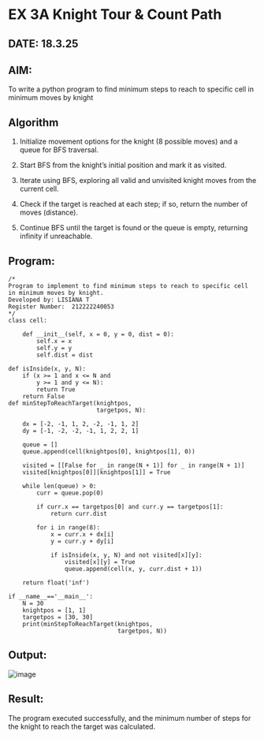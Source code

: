 # EX 3A Knight Tour & Count Path
## DATE: 18.3.25
## AIM:
To write a python program to find minimum steps to reach to specific cell in minimum moves by knight


## Algorithm
1. Initialize movement options for the knight (8 possible moves) and a queue for BFS traversal.

2. Start BFS from the knight’s initial position and mark it as visited.

3. Iterate using BFS, exploring all valid and unvisited knight moves from the current cell.

4. Check if the target is reached at each step; if so, return the number of moves (distance).

5. Continue BFS until the target is found or the queue is empty, returning infinity if unreachable.

## Program:
```
/*
Program to implement to find minimum steps to reach to specific cell in minimum moves by knight.
Developed by: LISIANA T
Register Number:  212222240053
*/
class cell:
     
    def __init__(self, x = 0, y = 0, dist = 0):
        self.x = x
        self.y = y
        self.dist = dist

def isInside(x, y, N):
    if (x >= 1 and x <= N and
        y >= 1 and y <= N):
        return True
    return False
def minStepToReachTarget(knightpos,
                         targetpos, N):
     
    dx = [-2, -1, 1, 2, -2, -1, 1, 2]
    dy = [-1, -2, -2, -1, 1, 2, 2, 1]

    queue = []
    queue.append(cell(knightpos[0], knightpos[1], 0))

    visited = [[False for _ in range(N + 1)] for _ in range(N + 1)]
    visited[knightpos[0]][knightpos[1]] = True

    while len(queue) > 0:
        curr = queue.pop(0)

        if curr.x == targetpos[0] and curr.y == targetpos[1]:
            return curr.dist

        for i in range(8):
            x = curr.x + dx[i]
            y = curr.y + dy[i]

            if isInside(x, y, N) and not visited[x][y]:
                visited[x][y] = True
                queue.append(cell(x, y, curr.dist + 1))

    return float('inf')
    
if __name__=='__main__':
    N = 30
    knightpos = [1, 1]
    targetpos = [30, 30]
    print(minStepToReachTarget(knightpos,
                               targetpos, N))
```

## Output:
![image](https://github.com/user-attachments/assets/9d6cafb6-5b7a-4917-b389-43d0f186bafd)



## Result:
The program executed successfully, and the minimum number of steps for the knight to reach the target was calculated.
